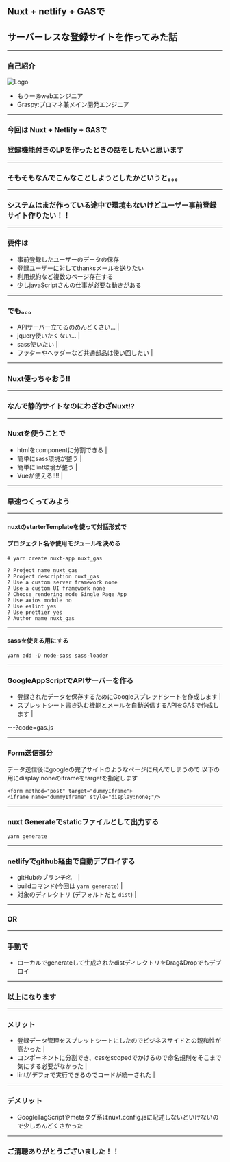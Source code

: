 ## Nuxt + netlify + GASで
## サーバーレスな登録サイトを作ってみた話

---

### 自己紹介
![Logo](https://pbs.twimg.com/profile_images/1018658995127574528/99ZqXbyy_200x200.jpg)
- もりー@webエンジニア
- Graspy:プロマネ兼メイン開発エンジニア

--- 

### 今回は Nuxt + Netlify + GASで
### 登録機能付きのLPを作ったときの話をしたいと思います

---

### そもそもなんでこんなことしようとしたかというと。。。

---

### システムはまだ作っている途中で環境もないけどユーザー事前登録サイト作りたい！！

---

### 要件は

- 事前登録したユーザーのデータの保存
- 登録ユーザーに対してthanksメールを送りたい
- 利用規約など複数のページ存在する
- 少しjavaScriptさんの仕事が必要な動きがある

---

### でも。。。

- APIサーバー立てるのめんどくさい... |
- jquery使いたくない... |
- sass使いたい |
- フッターやヘッダーなど共通部品は使い回したい |

---

### Nuxt使っちゃおう!!

---

### なんで静的サイトなのにわざわざNuxt!?

---

### Nuxtを使うことで

- htmlをcomponentに分割できる |
- 簡単にsass環境が整う |
- 簡単にlint環境が整う |
- Vueが使える!!!! |

---

### 早速つくってみよう

---

#### nuxtのstarterTemplateを使って対話形式で
#### プロジェクト名や使用モジュールを決める
```
# yarn create nuxt-app nuxt_gas

? Project name nuxt_gas
? Project description nuxt_gas
? Use a custom server framework none
? Use a custom UI framework none
? Choose rendering mode Single Page App
? Use axios module no
? Use eslint yes
? Use prettier yes
? Author name nuxt_gas
```
---

#### sassを使える用にする
```
yarn add -D node-sass sass-loader
```

---

### GoogleAppScriptでAPIサーバーを作る

- 登録されたデータを保存するためにGoogleスプレッドシートを作成します |
- スプレットシート書き込む機能とメールを自動送信するAPIをGASで作成します |

---?code=gas.js

---

### Form送信部分

データ送信後にgoogleの完了サイトのようなページに飛んでしまうので
以下の用にdisplay:noneのiframeをtargetを指定します

```
<form method="post" target="dummyIframe">
<iframe name="dummyIframe" style="display:none;"/>
```

---

### nuxt Generateでstaticファイルとして出力する

```
yarn generate
```
---

### netlifyでgithub経由で自動デプロイする
- gitHubのブランチ名　|
- buildコマンド(今回は `yarn generate`) |
- 対象のディレクトリ (デフォルトだと `dist`) |

---
### OR
---

### 手動で
- ローカルでgenerateして生成されたdistディレクトリをDrag&Dropでもデプロイ

---

### 以上になります

---

### メリット
- 登録データ管理をスプレットシートにしたのでビジネスサイドとの親和性が高かった |
- コンポーネントに分割でき、cssをscopedでかけるので命名規則をそこまで気にする必要がなかった |
- lintがデフォで実行できるのでコードが統一された |

---

### デメリット
- GoogleTagScriptやmetaタグ系はnuxt.config.jsに記述しないといけないので少しめんどくさかった

---

### ご清聴ありがとうございました！！



